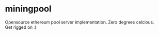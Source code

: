 # miningpool

Opensource ethereum pool server implementation.
Zero degrees celcious.
Get rigged on :)
